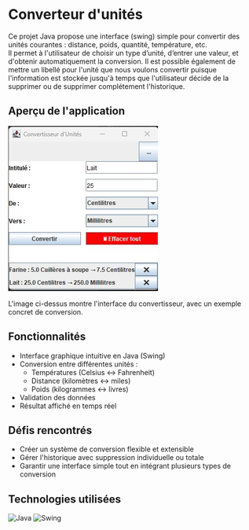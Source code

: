 # Converteur d'unités

Ce projet Java propose une interface (swing) simple pour convertir des unités courantes : distance, poids, quantité, température, etc.  
Il permet à l'utilisateur de choisir un type d’unité, d’entrer une valeur, et d'obtenir automatiquement la conversion.
Il est possible également de mettre un libellé pour l'unité que nous voulons convertir puisque l'information est stockée jusqu'à temps que l'utilisateur décide de la supprimer ou de supprimer complétement l'historique.

## Aperçu de l'application
![Aperçu de l'application](./assets/conversion-unites.jpg)

L'image ci-dessus montre l'interface du convertisseur, avec un exemple concret de conversion.

## Fonctionnalités
- Interface graphique intuitive en Java (Swing)
- Conversion entre différentes unités :
  - Températures (Celsius  <-> Fahrenheit)
  - Distance (kilomètres <-> miles)
  - Poids (kilogrammes <-> livres)
- Validation des données
- Résultat affiché en temps réel

## Défis rencontrés
- Créer un système de conversion flexible et extensible
- Gérer l'historique avec suppression individuelle ou totale
- Garantir une interface simple tout en intégrant plusieurs types de conversion

## Technologies utilisées
<p align="left">
  <img src="https://img.shields.io/badge/Java-ED8B00?style=for-the-badge&logo=java&logoColor=white" alt="Java" />
  <img src="https://img.shields.io/badge/Swing-3DDC84?style=for-the-badge&logo=java&logoColor=white" alt="Swing" />
</p>
